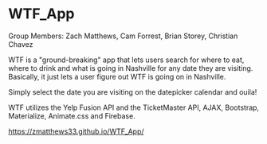 # WTF_App
Group Members: Zach Matthews, Cam Forrest, Brian Storey, Christian Chavez

WTF is a "ground-breaking" app that lets users search for where to eat, where to drink and what is going in Nashville for any date they are visiting. Basically, it just lets a user figure out WTF is going on in Nashville.

Simply select the date you are visiting on the datepicker calendar and ouila! 

WTF utilizes the Yelp Fusion API and the TicketMaster API, AJAX, Bootstrap, Materialize, Animate.css and Firebase.


https://zmatthews33.github.io/WTF_App/
